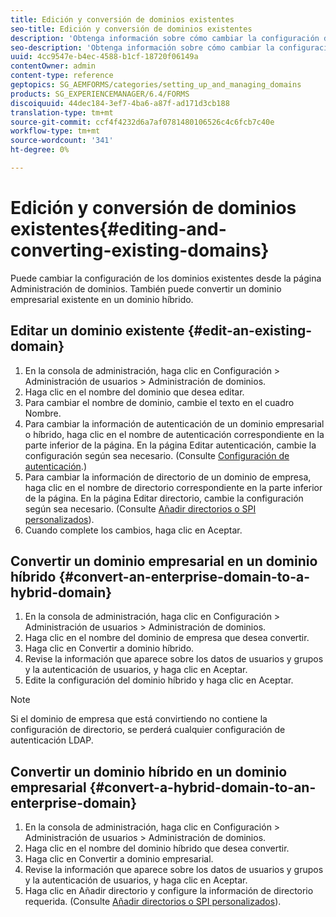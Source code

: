 ```yaml
---
title: Edición y conversión de dominios existentes
seo-title: Edición y conversión de dominios existentes
description: 'Obtenga información sobre cómo cambiar la configuración de los dominios existentes desde la página Administración de dominios. Convierta un dominio empresarial existente en un dominio híbrido o viceversa. '
seo-description: 'Obtenga información sobre cómo cambiar la configuración de los dominios existentes desde la página Administración de dominios. Convierta un dominio empresarial existente en un dominio híbrido o viceversa. '
uuid: 4cc9547e-b4ec-4588-b1cf-18720f06149a
contentOwner: admin
content-type: reference
geptopics: SG_AEMFORMS/categories/setting_up_and_managing_domains
products: SG_EXPERIENCEMANAGER/6.4/FORMS
discoiquuid: 44dec184-3ef7-4ba6-a87f-ad171d3cb188
translation-type: tm+mt
source-git-commit: ccf4f4232d6a7af0781480106526c4c6fcb7c40e
workflow-type: tm+mt
source-wordcount: '341'
ht-degree: 0%

---
```



# Edición y conversión de dominios existentes{#editing-and-converting-existing-domains}

Puede cambiar la configuración de los dominios existentes desde la página Administración de dominios. También puede convertir un dominio empresarial existente en un dominio híbrido.

## Editar un dominio existente {#edit-an-existing-domain}

1. En la consola de administración, haga clic en Configuración > Administración de usuarios > Administración de dominios.
1. Haga clic en el nombre del dominio que desea editar.
1. Para cambiar el nombre de dominio, cambie el texto en el cuadro Nombre.
1. Para cambiar la información de autenticación de un dominio empresarial o híbrido, haga clic en el nombre de autenticación correspondiente en la parte inferior de la página. En la página Editar autenticación, cambie la configuración según sea necesario. (Consulte [Configuración de autenticación](/help/forms/using/admin-help/configuring-authentication-providers.md#authentication-settings).)
1. Para cambiar la información de directorio de un dominio de empresa, haga clic en el nombre de directorio correspondiente en la parte inferior de la página. En la página Editar directorio, cambie la configuración según sea necesario. (Consulte [Añadir directorios o SPI personalizados](/help/forms/using/admin-help/configuring-directories.md#adding-directories-or-custom-spis)).
1. Cuando complete los cambios, haga clic en Aceptar.

## Convertir un dominio empresarial en un dominio híbrido {#convert-an-enterprise-domain-to-a-hybrid-domain}

1. En la consola de administración, haga clic en Configuración > Administración de usuarios > Administración de dominios.
1. Haga clic en el nombre del dominio de empresa que desea convertir.
1. Haga clic en Convertir a dominio híbrido.
1. Revise la información que aparece sobre los datos de usuarios y grupos y la autenticación de usuarios, y haga clic en Aceptar.
1. Edite la configuración del dominio híbrido y haga clic en Aceptar.

>[!NOTE]
>
>Si el dominio de empresa que está convirtiendo no contiene la configuración de directorio, se perderá cualquier configuración de autenticación LDAP.

## Convertir un dominio híbrido en un dominio empresarial {#convert-a-hybrid-domain-to-an-enterprise-domain}

1. En la consola de administración, haga clic en Configuración > Administración de usuarios > Administración de dominios.
1. Haga clic en el nombre del dominio híbrido que desea convertir.
1. Haga clic en Convertir a dominio empresarial.
1. Revise la información que aparece sobre los datos de usuarios y grupos y la autenticación de usuarios, y haga clic en Aceptar.
1. Haga clic en Añadir directorio y configure la información de directorio requerida. (Consulte [Añadir directorios o SPI personalizados](/help/forms/using/admin-help/configuring-directories.md#adding-directories-or-custom-spis)).

